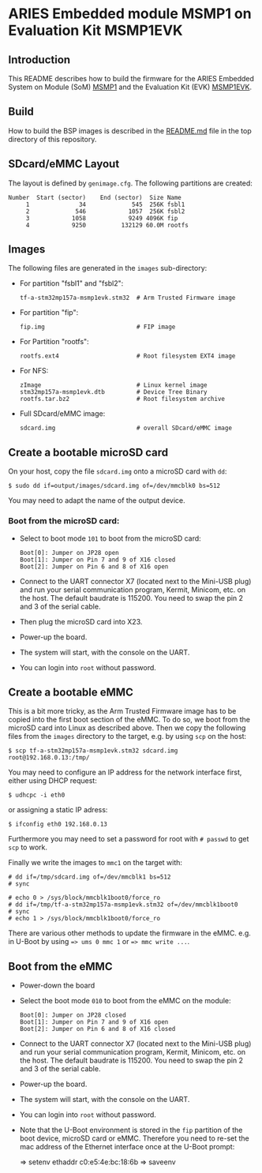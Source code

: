 ARIES Embedded module MSMP1 on Evaluation Kit MSMP1EVK
========================================================================

Introduction
------------

This README describes how to build the firmware for the ARIES Embedded
System on Module (SoM) [MSMP1][1] and the Evaluation Kit (EVK)
[MSMP1EVK][2].


Build
-----

How to build the BSP images is described in the [README.md][3] file in the
top directory of this repository.


SDcard/eMMC Layout
------------------

The layout is defined by `genimage.cfg`. The following partitions are
created:

    Number  Start (sector)    End (sector)  Size Name
         1              34             545  256K fsbl1
         2             546            1057  256K fsbl2
         3            1058            9249 4096K fip
         4            9250          132129 60.0M rootfs


Images
------

The following files are generated in the `images` sub-directory:

- For partition "fsbl1" and "fsbl2":

      tf-a-stm32mp157a-msmp1evk.stm32  # Arm Trusted Firmware image

- For partition "fip":

      fip.img                          # FIP image

- For Partition "rootfs":

      rootfs.ext4                      # Root filesystem EXT4 image

- For NFS:

      zImage                           # Linux kernel image
      stm32mp157a-msmp1evk.dtb         # Device Tree Binary
      rootfs.tar.bz2                   # Root filesystem archive

- Full SDcard/eMMC image:

      sdcard.img                       # overall SDcard/eMMC image


Create a bootable microSD card
------------------------------

On your host, copy the file `sdcard.img` onto a microSD card with
`dd`:

    $ sudo dd if=output/images/sdcard.img of=/dev/mmcblk0 bs=512

You may need to adapt the name of the output device.


### Boot from the microSD card:

- Select to boot mode `101` to boot from the microSD card:

      Boot[0]: Jumper on JP28 open
      Boot[1]: Jumper on Pin 7 and 9 of X16 closed
      Boot[2]: Jumper on Pin 6 and 8 of X16 open

- Connect to the UART connector X7 (located next to the Mini-USB plug)
  and run your serial communication program, Kermit, Minicom, etc. on
  the host. The default baudrate is 115200. You need to swap the pin 2
  and 3 of the serial cable.

- Then plug the microSD card into X23.

- Power-up the board.

- The system will start, with the console on the UART.

- You can login into `root` without password.


Create a bootable eMMC
----------------------

This is a bit more tricky, as the Arm Trusted Firmware image has to be
copied into the first boot section of the eMMC. To do so, we boot from
the microSD card into Linux as described above. Then we copy the
following files from the `images` directory to the target, e.g. by using
`scp` on the host:

    $ scp tf-a-stm32mp157a-msmp1evk.stm32 sdcard.img root@192.168.0.13:/tmp/

You may need to configure an IP address for the network interface first,
either using DHCP request:

    $ udhcpc -i eth0

or assigning a static IP adress:

    $ ifconfig eth0 192.168.0.13

Furthermore you may need to set a password for root with `# passwd` to
get `scp` to work.

Finally we write the images to `mmc1` on the target with:

    # dd if=/tmp/sdcard.img of=/dev/mmcblk1 bs=512
    # sync

    # echo 0 > /sys/block/mmcblk1boot0/force_ro
    # dd if=/tmp/tf-a-stm32mp157a-msmp1evk.stm32 of=/dev/mmcblk1boot0
    # sync
    # echo 1 > /sys/block/mmcblk1boot0/force_ro

There are various other methods to update the firmware in the eMMC. e.g.
in U-Boot by using `=> ums 0 mmc 1` or `=> mmc write ...`.


Boot from the eMMC
------------------

- Power-down the board

- Select the boot mode `010` to boot from the eMMC on the module:

      Boot[0]: Jumper on JP28 closed
      Boot[1]: Jumper on Pin 7 and 9 of X16 open
      Boot[2]: Jumper on Pin 6 and 8 of X16 closed

- Connect to the UART connector X7 (located next to the Mini-USB plug)
  and run your serial communication program, Kermit, Minicom, etc. on
  the host. The default baudrate is 115200. You need to swap the pin 2
  and 3 of the serial cable.

- Power-up the board.

- The system will start, with the console on the UART.

- You can login into `root` without password.

- Note that the U-Boot environment is stored in the `fip` partition
  of the boot device, microSD card or eMMC. Therefore you need to
  re-set the mac address of the Ethernet interface once at the U-Boot
  prompt:

    => setenv ethaddr c0:e5:4e:bc:18:6b
    => saveenv

[1]: https://www.aries-embedded.com/system-on-module/cpu/stmp157-stmicro-cortexa7-msmp1-osm-ethernet-can
[2]: https://www.aries-embedded.com/evaluation-kit/cpu/stmp157-stmicro-cortexa7-msmp1-osm-ethernet-can-msmp1evk
[3]: ../../README.md
